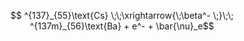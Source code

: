 $$
^{137}_{55}\text{Cs} \;\;\xrightarrow{\;\beta^- \;}\;\; ^{137m}_{56}\text{Ba} + e^- + \bar{\nu}_e$$